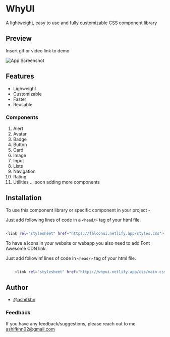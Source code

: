 # WhyUI

A lightweight, easy to use and fully customizable CSS component library

## Preview

Insert gif or video link to demo 

![App Screenshot](https://whyui.netlify.app/)


## Features

- Lighweight
- Customizable
- Faster
- Reusable

### Components 
 1. Alert
 2. Avatar
 3. Badge
 4. Button
 5. Card 
 6. Image
 7. Input
 8. Lists
 9. Navigation
 10. Rating
 11. Utilities
 ... soon adding more components  

## Installation

To use this component library or specific component in your project -

Just add following lines of code in a `<head/>` tag of your html file.

```bash 

<link rel="stylesheet" href="https://falconui.netlify.app/styles.css">


```

To have a icons in your website or webapp you also need to add Font Awesome CDN link.  

Just add followinf lines of code in `<head/>` tag of your html file.

```bash 

    <link rel="stylesheet" href="https://whyui.netlify.app/css/main.css">


```
## Author

- [@ashifkhn](https://github.com/ashifkhn)


### Feedback

If you have any feedback/suggestions, please reach out to me ashifkhn02@gmail.com
